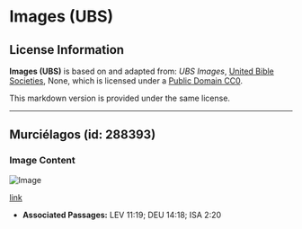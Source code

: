 # Images (UBS)

## License Information

**Images (UBS)** is based on and adapted from: _UBS Images_, [United Bible Societies](https://unitedbiblesocieties.org/), None, which is licensed under a [Public Domain CC0](https://creativecommons.org/public-domain/cc0/).

This markdown version is provided under the same license.



--------------------------------

## Murciélagos (id: 288393)

### Image Content

![Image](https://cdn.aquifer.bible/aquifer-content/resources/Media/WEB-0061_bats.jpg)

[link](https://cdn.aquifer.bible/aquifer-content/resources/Media/WEB-0061_bats.jpg)

* **Associated Passages:** LEV 11:19; DEU 14:18; ISA 2:20

